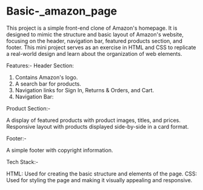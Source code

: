 # Basic-_amazon_page
This project is a simple front-end clone of Amazon's homepage. It is designed to mimic the structure and basic layout of Amazon's website, focusing on the header, navigation bar, featured products section, and footer. This mini project serves as an exercise in HTML and CSS to replicate a real-world design and learn about the organization of web elements.

Features:- 
Header Section:

1. Contains Amazon's logo.
2. A search bar for products.
3. Navigation links for Sign In, Returns & Orders, and Cart.
4. Navigation Bar:

Product Section:-

A display of featured products with product images, titles, and prices.
Responsive layout with products displayed side-by-side in a card format.

Footer:-

A simple footer with copyright information.

Tech Stack:-

HTML: Used for creating the basic structure and elements of the page.
CSS: Used for styling the page and making it visually appealing and responsive.
